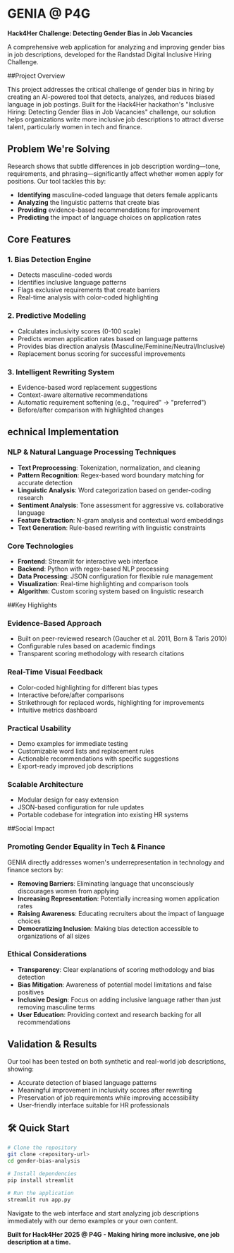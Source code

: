 # GENIA @ P4G

**Hack4Her Challenge: Detecting Gender Bias in Job Vacancies**

A comprehensive web application for analyzing and improving gender bias in job descriptions, developed for the Randstad Digital Inclusive Hiring Challenge.

##Project Overview

This project addresses the critical challenge of gender bias in hiring by creating an AI-powered tool that detects, analyzes, and reduces biased language in job postings. Built for the Hack4Her hackathon's "Inclusive Hiring: Detecting Gender Bias in Job Vacancies" challenge, our solution helps organizations write more inclusive job descriptions to attract diverse talent, particularly women in tech and finance.

## Problem We're Solving

Research shows that subtle differences in job description wording—tone, requirements, and phrasing—significantly affect whether women apply for positions. Our tool tackles this by:

- **Identifying** masculine-coded language that deters female applicants
- **Analyzing** the linguistic patterns that create bias
- **Providing** evidence-based recommendations for improvement
- **Predicting** the impact of language choices on application rates

## Core Features

### 1. **Bias Detection Engine**
- Detects masculine-coded words
- Identifies inclusive language patterns
- Flags exclusive requirements that create barriers
- Real-time analysis with color-coded highlighting

### 2. **Predictive Modeling**
- Calculates inclusivity scores (0-100 scale)
- Predicts women application rates based on language patterns
- Provides bias direction analysis (Masculine/Feminine/Neutral/Inclusive)
- Replacement bonus scoring for successful improvements

### 3. **Intelligent Rewriting System**
- Evidence-based word replacement suggestions
- Context-aware alternative recommendations
- Automatic requirement softening (e.g., "required" → "preferred")
- Before/after comparison with highlighted changes

## echnical Implementation

### **NLP & Natural Language Processing Techniques**

- **Text Preprocessing**: Tokenization, normalization, and cleaning
- **Pattern Recognition**: Regex-based word boundary matching for accurate detection
- **Linguistic Analysis**: Word categorization based on gender-coding research
- **Sentiment Analysis**: Tone assessment for aggressive vs. collaborative language
- **Feature Extraction**: N-gram analysis and contextual word embeddings
- **Text Generation**: Rule-based rewriting with linguistic constraints

### **Core Technologies**

- **Frontend**: Streamlit for interactive web interface
- **Backend**: Python with regex-based NLP processing
- **Data Processing**: JSON configuration for flexible rule management
- **Visualization**: Real-time highlighting and comparison tools
- **Algorithm**: Custom scoring system based on linguistic research

##Key Highlights

### **Evidence-Based Approach**
- Built on peer-reviewed research (Gaucher et al. 2011, Born & Taris 2010)
- Configurable rules based on academic findings
- Transparent scoring methodology with research citations

### **Real-Time Visual Feedback**
- Color-coded highlighting for different bias types
- Interactive before/after comparisons
- Strikethrough for replaced words, highlighting for improvements
- Intuitive metrics dashboard

### **Practical Usability**
- Demo examples for immediate testing
- Customizable word lists and replacement rules
- Actionable recommendations with specific suggestions
- Export-ready improved job descriptions

### **Scalable Architecture**
- Modular design for easy extension
- JSON-based configuration for rule updates
- Portable codebase for integration into existing HR systems

##Social Impact

### **Promoting Gender Equality in Tech & Finance**
GENIA directly addresses women's underrepresentation in technology and finance sectors by:

- **Removing Barriers**: Eliminating language that unconsciously discourages women from applying
- **Increasing Representation**: Potentially increasing women application rates
- **Raising Awareness**: Educating recruiters about the impact of language choices
- **Democratizing Inclusion**: Making bias detection accessible to organizations of all sizes

### **Ethical Considerations**
- **Transparency**: Clear explanations of scoring methodology and bias detection
- **Bias Mitigation**: Awareness of potential model limitations and false positives
- **Inclusive Design**: Focus on adding inclusive language rather than just removing masculine terms
- **User Education**: Providing context and research backing for all recommendations


## Validation & Results

Our tool has been tested on both synthetic and real-world job descriptions, showing:
- Accurate detection of biased language patterns
- Meaningful improvement in inclusivity scores after rewriting
- Preservation of job requirements while improving accessibility
- User-friendly interface suitable for HR professionals

## 🛠️ Quick Start

```bash
# Clone the repository
git clone <repository-url>
cd gender-bias-analysis

# Install dependencies
pip install streamlit

# Run the application
streamlit run app.py
```

Navigate to the web interface and start analyzing job descriptions immediately with our demo examples or your own content.



**Built for Hack4Her 2025 @ P4G - Making hiring more inclusive, one job description at a time.**